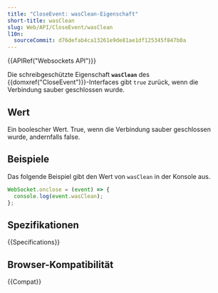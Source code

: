 ```yaml
---
title: "CloseEvent: wasClean-Eigenschaft"
short-title: wasClean
slug: Web/API/CloseEvent/wasClean
l10n:
  sourceCommit: d76defab4ca13261e9de81ae1df125345f847b0a
---
```


{{APIRef("Websockets API")}}

Die schreibgeschützte Eigenschaft **`wasClean`** des {{domxref("CloseEvent")}}-Interfaces gibt `true` zurück, wenn die Verbindung sauber geschlossen wurde.

## Wert

Ein boolescher Wert. True, wenn die Verbindung sauber geschlossen wurde, andernfalls false.

## Beispiele

Das folgende Beispiel gibt den Wert von `wasClean` in der Konsole aus.

```js
WebSocket.onclose = (event) => {
  console.log(event.wasClean);
};
```

## Spezifikationen

{{Specifications}}

## Browser-Kompatibilität

{{Compat}}
